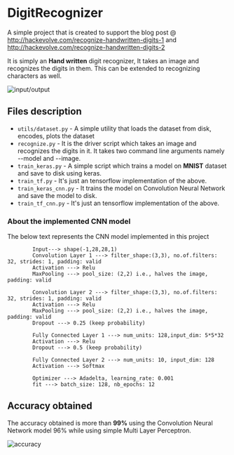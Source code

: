 # DigitRecognizer

A simple project that is created to support the blog post @ http://hackevolve.com/recognize-handwritten-digits-1 and http://hackevolve.com/recognize-handwritten-digits-2

It is simply an **Hand written** digit recognizer, It takes an image and recognizes the digits in them. This can be extended to recognizing characters as well.

![input/output](http://hackevolve.com/wp-content/uploads/2017/01/output.jpg)
## Files description

* `utils/dataset.py` - A simple utility that loads the dataset from disk, encodes, plots the dataset
* `recognize.py` - It is the driver script which takes an image and recognizes the digits in it. It takes two command line arguments namely --model and --image.
* `train_keras.py` - A simple script which trains a model on **MNIST** dataset and save to disk using keras.
* `train_tf.py` - It's just an tensorflow implementation of the above.
* `train_keras_cnn.py` - It trains the model on Convolution Neural Network and save the model to disk.
* `train_tf_cnn.py` - It's just an tensorflow implementation of the above.

### About the implemented CNN model

The below text represents the CNN model implemented in this project

            Input---> shape(-1,28,28,1)
            Convolution Layer 1 ---> filter_shape:(3,3), no.of.filters: 32, strides: 1, padding: valid
            Activation ---> Relu
            MaxPooling ---> pool_size: (2,2) i.e., halves the image, padding: valid
            
            Convolution Layer 2 ---> filter_shape:(3,3), no.of.filters: 32, strides: 1, padding: valid
            Activation ---> Relu
            MaxPooling ---> pool_size: (2,2) i.e., halves the image, padding: valid
            Dropout ---> 0.25 (keep probability)
            
            Fully Connected Layer 1 ---> num_units: 128,input_dim: 5*5*32
            Activation ---> Relu
            Dropout ---> 0.5 (keep probability)
            
            Fully Connected Layer 2 ---> num_units: 10, input_dim: 128
            Activation ---> Softmax
            
            Optimizer ---> Adadelta, learning_rate: 0.001
            fit ---> batch_size: 128, nb_epochs: 12


## Accuracy obtained
The accuracy obtained is more than **99%** using the Convolution Neural Network model 96% while using simple Multi Layer Perceptron.

![accuracy](http://hackevolve.com/wp-content/uploads/2017/01/Screenshot-from-2017-01-02-19-09-26.png)

